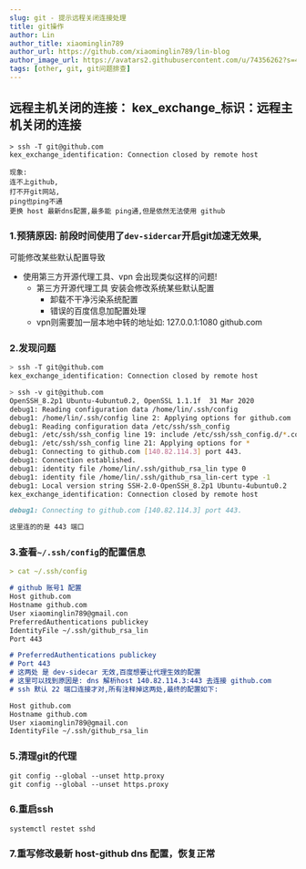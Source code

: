 ```yaml
---
slug: git - 提示远程关闭连接处理
title: git操作
author: Lin
author_title: xiaominglin789
author_url: https://github.com/xiaominglin789/lin-blog
author_image_url: https://avatars2.githubusercontent.com/u/74356262?s=400&u=51bc963a308dd3748ba5133c9cfd29eb3bc0c207&v=4
tags: [other, git, git问题排查]
---
```



## 远程主机关闭的连接： kex_exchange_标识：远程主机关闭的连接
```markown
> ssh -T git@github.com
kex_exchange_identification: Connection closed by remote host

现象: 
连不上github, 
打不开git网站, 
ping也ping不通
更换 host 最新dns配置,最多能 ping通,但是依然无法使用 github
```


### 1.预猜原因: 前段时间使用了`dev-sidercar`开启git加速无效果,
可能修改某些默认配置导致
- 使用第三方开源代理工具、vpn 会出现类似这样的问题!
	- 第三方开源代理工具 安装会修改系统某些默认配置
		- 卸载不干净污染系统配置
		- 错误的百度信息加配置处理
	- vpn则需要加一层本地中转的地址如: 127.0.0.1:1080 github.com




### 2.发现问题
```bash
> ssh -T git@github.com
kex_exchange_identification: Connection closed by remote host

> ssh -v git@github.com
OpenSSH_8.2p1 Ubuntu-4ubuntu0.2, OpenSSL 1.1.1f  31 Mar 2020
debug1: Reading configuration data /home/lin/.ssh/config
debug1: /home/lin/.ssh/config line 2: Applying options for github.com
debug1: Reading configuration data /etc/ssh/ssh_config
debug1: /etc/ssh/ssh_config line 19: include /etc/ssh/ssh_config.d/*.conf matched no files
debug1: /etc/ssh/ssh_config line 21: Applying options for *
debug1: Connecting to github.com [140.82.114.3] port 443.
debug1: Connection established.
debug1: identity file /home/lin/.ssh/github_rsa_lin type 0
debug1: identity file /home/lin/.ssh/github_rsa_lin-cert type -1
debug1: Local version string SSH-2.0-OpenSSH_8.2p1 Ubuntu-4ubuntu0.2
kex_exchange_identification: Connection closed by remote host
```
```markdown
debug1: Connecting to github.com [140.82.114.3] port 443.

这里连的的是 443 端口
```


### 3.查看`~/.ssh/config`的配置信息
```markdown
> cat ~/.ssh/config 

# github 账号1 配置
Host github.com
Hostname github.com
User xiaominglin789@gmail.con
PreferredAuthentications publickey
IdentityFile ~/.ssh/github_rsa_lin
Port 443

# PreferredAuthentications publickey
# Port 443
# 这两处 是 dev-sidecar 无效,百度想要让代理生效的配置
# 这里可以找到原因是: dns 解析host 140.82.114.3:443 去连接 github.com
# ssh 默认 22 端口连接才对,所有注释掉这两处,最终的配置如下:

Host github.com
Hostname github.com
User xiaominglin789@gmail.con
IdentityFile ~/.ssh/github_rsa_lin
```



### 5.清理git的代理
```markdown
git config --global --unset http.proxy
git config --global --unset https.proxy
```



### 6.重启ssh
```markdown
systemctl restet sshd
```


### 7.重写修改最新 host-github dns 配置，恢复正常
